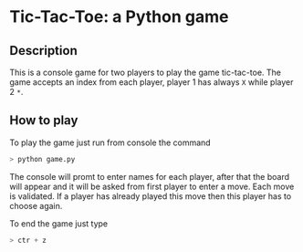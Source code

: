 # Tic-Tac-Toe: a Python game

## Description
This is a console game for two players to play the game tic-tac-toe. The game accepts an index from each player, player 1 has always `X` while player 2 `*`. 

## How to play
To play the game just run from console the command

```python
> python game.py
```

The console will promt to enter names for each player, after that the board will appear and it will be asked from first player to enter a move. Each move is validated. If a player has already played this move then this player has to choose again. 

To end the game just type
```python
> ctr + z
```
